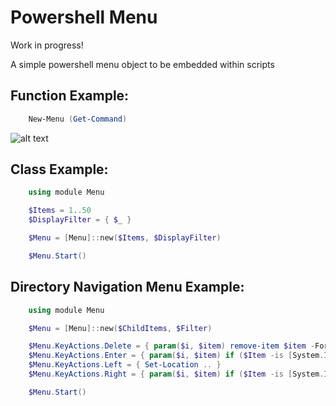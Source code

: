 # Powershell Menu

Work in progress!

A simple powershell menu object to be embedded within scripts

## Function Example:

```Powershell
    New-Menu (Get-Command)
```

![alt text](https://github.com/amjack100/Menu/blob/master/Docs/sHxBL9G.gif "-")

## Class Example:

```Powershell
    using module Menu

    $Items = 1..50
    $DisplayFilter = { $_ }

    $Menu = [Menu]::new($Items, $DisplayFilter)

    $Menu.Start()
```

## Directory Navigation Menu Example:

```Powershell
    using module Menu

    $Menu = [Menu]::new($ChildItems, $Filter)

    $Menu.KeyActions.Delete = { param($i, $item) remove-item $item -Force -Recurse }
    $Menu.KeyActions.Enter = { param($i, $item) if ($Item -is [System.IO.FileInfo]) { Start-Process $item }  else { Set-Location $item }}
    $Menu.KeyActions.Left = { Set-Location .. }
    $Menu.KeyActions.Right = { param($i, $item) if ($Item -is [System.IO.FileInfo]) { Start-Process $item }  else { Set-Location $item } }

    $Menu.Start()
```
